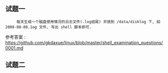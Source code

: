 ## 试题一

         每天生成一个磁盘使用情况的日志文件(.log结尾) 并放到 /data/disklog 下, 如 2008-08-08.1og 文件, 写出 shell 脚本即可.

参考答案 :  https://github.com/gkdaxue/linux/blob/master/shell_examination_questions/0001.md

## 试题二

